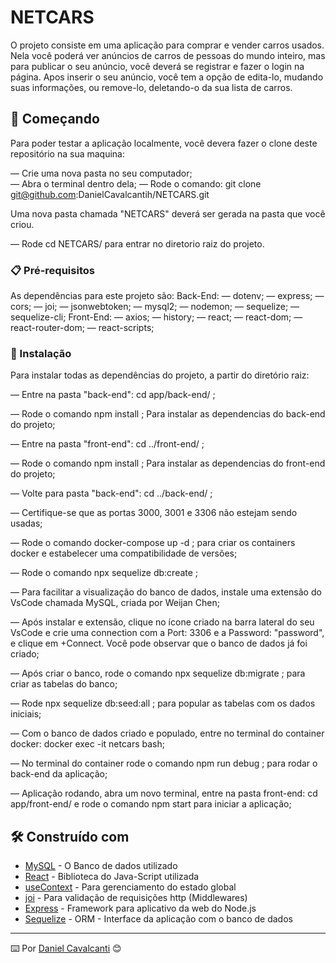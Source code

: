 # NETCARS

O projeto consiste em uma aplicação para comprar e vender carros usados. Nela você poderá ver anúncios de carros de pessoas do mundo inteiro, mas para publicar o seu anúncio, você deverá se registrar e fazer o login na página. Apos inserir o seu anúncio, você tem a opção de edita-lo, mudando suas informações, ou remove-lo, deletando-o da sua lista de carros.

## 🚀 Começando


Para poder testar a aplicação localmente, você devera fazer o clone deste repositório na sua maquina:

— Crie uma nova pasta no seu computador;<br />
— Abra o terminal dentro dela;
— Rode o comando: git clone git@github.com:DanielCavalcantih/NETCARS.git

Uma nova pasta chamada "NETCARS" deverá ser gerada na pasta que você criou.

— Rode cd NETCARS/ para entrar no diretorio raiz do projeto.


### 📋 Pré-requisitos


As dependências para este projeto são:
  Back-End:
    — dotenv;
    — express;
    — cors;
    — joi;
    — jsonwebtoken;
    — mysql2;
    — nodemon;
    — sequelize;
    — sequelize-cli;
  Front-End:
    — axios;
    — history;
    — react;
    — react-dom;
    — react-router-dom;
    — react-scripts;


### 🔧 Instalação


Para instalar todas as dependências do projeto, a partir do diretório raiz:

— Entre na pasta "back-end": cd app/back-end/ ;

— Rode o comando npm install ; Para instalar as dependencias do back-end do projeto;

— Entre na pasta "front-end": cd ../front-end/ ;

— Rode o comando npm install ; Para instalar as dependencias do front-end do projeto;

— Volte para pasta "back-end": cd ../back-end/ ;

— Certifique-se que as portas 3000, 3001 e 3306 não estejam sendo usadas;

— Rode o comando docker-compose up -d ; para criar os containers docker e estabelecer  uma compatibilidade de versões;

— Rode o comando npx sequelize db:create ;

— Para facilitar a visualização do banco de dados, instale uma extensão do VsCode chamada MySQL, criada por Weijan Chen;

— Após instalar e extensão, clique no ícone criado na barra lateral do seu VsCode e crie uma connection com a Port: 3306 e a Password: "password", e clique em +Connect. Você pode observar que o banco de dados já foi criado;

— Após criar o banco, rode o comando npx sequelize db:migrate ; para criar as tabelas do banco;

— Rode npx sequelize db:seed:all ; para popular as tabelas com os dados iniciais;

— Com o banco de dados criado e populado, entre no terminal do container docker: docker exec -it netcars bash;

— No terminal do container rode o comando npm run debug ; para rodar o back-end da aplicação;

— Aplicação rodando, abra um novo terminal, entre na pasta front-end: cd app/front-end/ e rode o comando npm start para iniciar a aplicação;


## 🛠️ Construído com


* [MySQL](https://dev.mysql.com/doc/) - O Banco de dados utilizado
* [React](https://pt-br.reactjs.org/docs/getting-started.html) - Biblioteca do Java-Script utilizada
* [useContext](https://reactjs.org/docs/context.html) - Para gerenciamento do estado global
* [joi](https://joi.dev/api/?v=17.7.0) - Para validação de requisições http (Middlewares)
* [Express](https://expressjs.com/pt-br/starter/installing.html) - Framework para aplicativo da web do Node.js
* [Sequelize](https://sequelize.org/docs/v6/getting-started/) - ORM - Interface da aplicação com o banco de dados


---
⌨️ Por [Daniel Cavalcanti](https://gist.github.com/lohhans) 😊
